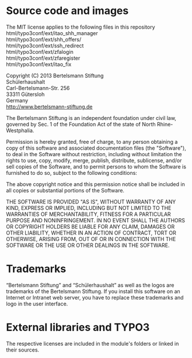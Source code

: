 
# Source code and images

The MIT license applies to the following files in this repository<br>
html/typo3conf/ext/itao_shh_manager<br>
html/typo3conf/ext/shh_offers/<br>
html/typo3conf/ext/ssh_redirect<br>
html/typo3conf/ext/zfalogin<br>
html/typo3conf/ext/zfaregister<br>
html/typo3conf/ext/itao_fix<br>


Copyright (C) 2013 Bertelsmann Stiftung<br>
Schülerhaushalt<br>
Carl-Bertelsmann-Str. 256<br>
33311 Gütersloh<br>
Germany<br>
http://www.bertelsmann-stiftung.de

The Bertelsmann Stiftung is an independent foundation under civil law, governed by Sec. 1 of the Foundation Act of the state of North Rhine-Westphalia.

Permission is hereby granted, free of charge, to any person obtaining a copy of this software and associated documentation files (the "Software"), to deal in the Software without restriction, including without limitation the rights to use, copy, modify, merge, publish, distribute, sublicense, and/or sell copies of the Software, and to permit persons to whom the Software is furnished to do so, subject to the following conditions:

The above copyright notice and this permission notice shall be included in all copies or substantial portions of the Software.

THE SOFTWARE IS PROVIDED "AS IS", WITHOUT WARRANTY OF ANY KIND, EXPRESS OR IMPLIED, INCLUDING BUT NOT LIMITED TO THE WARRANTIES OF MERCHANTABILITY, FITNESS FOR A PARTICULAR PURPOSE AND NONINFRINGEMENT. IN NO EVENT SHALL THE AUTHORS OR COPYRIGHT HOLDERS BE LIABLE FOR ANY CLAIM, DAMAGES OR OTHER LIABILITY, WHETHER IN AN ACTION OF CONTRACT, TORT OR OTHERWISE, ARISING FROM, OUT OF OR IN CONNECTION WITH THE SOFTWARE OR THE USE OR OTHER DEALINGS IN THE SOFTWARE.

# Trademarks

“Bertelsmann Stiftung” and “Schülerhaushalt” as well as the logos are trademarks of the Bertelsmann Stiftung. If you install this software on an Internet or Intranet web server, you have to replace these trademarks and logo in the user interface.

# External libraries and TYPO3
The respective licenses are included in the module's folders or linked in their sources.
